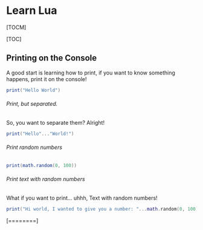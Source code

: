 # Learn Lua

[TOCM]

[TOC]
## Printing on the Console
A good start is learning how to print, if you want to know something happens, print it on the console!
```lua
print("Hello World")
```
###### Print, but separated.
So, you want to separate them? Alright!
```lua
print("Hello"..."World!")
```
###### Print random numbers
```lua
print(math.random(0, 100))
```
###### Print text with random numbers
What if you want to print... uhhh, Text with random numbers!
```lua
print("Hi world, I wanted to give you a number: "...math.random(0, 100))
```
[========]
